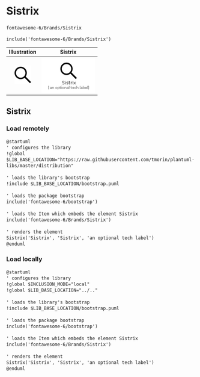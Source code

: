 # Sistrix


```text
fontawesome-6/Brands/Sistrix
```

```text
include('fontawesome-6/Brands/Sistrix')
```



| Illustration | Sistrix |
| :---: | :---: |
| ![illustration for Illustration](../../fontawesome-6/Brands/Sistrix.png) | ![illustration for Sistrix](../../fontawesome-6/Brands/Sistrix.Local.png) |




## Sistrix

### Load remotely
```plantuml
@startuml
' configures the library
!global $LIB_BASE_LOCATION="https://raw.githubusercontent.com/tmorin/plantuml-libs/master/distribution"

' loads the library's bootstrap
!include $LIB_BASE_LOCATION/bootstrap.puml

' loads the package bootstrap
include('fontawesome-6/bootstrap')

' loads the Item which embeds the element Sistrix
include('fontawesome-6/Brands/Sistrix')

' renders the element
Sistrix('Sistrix', 'Sistrix', 'an optional tech label')
@enduml
```

### Load locally
```plantuml
@startuml
' configures the library
!global $INCLUSION_MODE="local"
!global $LIB_BASE_LOCATION="../.."

' loads the library's bootstrap
!include $LIB_BASE_LOCATION/bootstrap.puml

' loads the package bootstrap
include('fontawesome-6/bootstrap')

' loads the Item which embeds the element Sistrix
include('fontawesome-6/Brands/Sistrix')

' renders the element
Sistrix('Sistrix', 'Sistrix', 'an optional tech label')
@enduml
```

